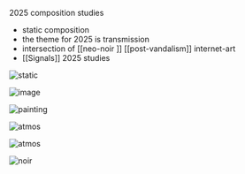 
2025 composition studies

- static composition 
- the theme for 2025 is transmission
- intersection of [[neo-noir ]] [[post-vandalism]] internet-art 
- [[Signals]] 2025 studies


 ![static](https://i.pinimg.com/736x/66/29/19/662919bd7e960cc6c617ad63e3cb503a.jpg)

![image](https://i.pinimg.com/736x/f9/4a/ec/f94aec836f8d2d9f7ac4f2e6120538ba.jpg)

![painting](https://i.pinimg.com/736x/88/85/6a/88856af8bd7e83a79c4b2f29fcd9586e.jpg)

![atmos](https://i.pinimg.com/736x/33/4a/87/334a870d4c4379fd9f9ff6f72cdde6e5.jpg)

![atmos](https://i.pinimg.com/736x/fb/2e/b2/fb2eb22efcdc410d33e0d8e1ae3378eb.jpg)

![noir](https://i.pinimg.com/736x/1e/14/6b/1e146bc0b1c830cd4f92976893e69924.jpg)
